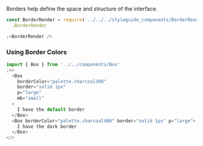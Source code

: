 <div class="component-desc"><p>Borders help define the space and structure of the interface. </p></div>

<div class="doc-section-divider"></div>

```js noeditor
const BorderRender = require('../../../styleguide_components/BorderRender')
  .BorderRender

;<BorderRender />
```

### Using Border Colors

```js
import { Box } from '../../components/Box'
;<>
  <Box
    borderColor="palette.charcoal300"
    border="solid 1px"
    p="large"
    mb="small"
  >
    I have the default border
  </Box>
  <Box borderColor="palette.charcoal400" border="solid 1px" p="large">
    I have the dark border
  </Box>
</>
```
